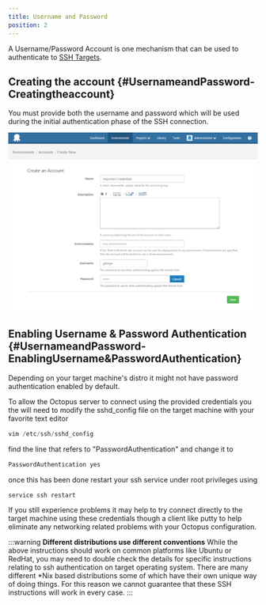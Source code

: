 ```yaml
---
title: Username and Password
position: 2
---
```


A Username/Password Account is one mechanism that can be used to authenticate to [SSH Targets](http://docs.octopusdeploy.com/display/OD3/SSH+Targets).

## Creating the account {#UsernameandPassword-Creatingtheaccount}

You must provide both the username and password which will be used during the initial authentication phase of the SSH connection.

![](/docs/images/3048108/3277898.png "width=500")

## Enabling Username & Password Authentication {#UsernameandPassword-EnablingUsername&amp;PasswordAuthentication}

Depending on your target machine's distro it might not have password authentication enabled by default.

To allow the Octopus server to connect using the provided credentials you the will need to modify the sshd\_config file on the target machine with your favorite text editor

```powershell
vim /etc/ssh/sshd_config
```

find the line that refers to "PasswordAuthentication" and change it to

```powershell
PasswordAuthentication yes
```

once this has been done restart your ssh service under root privileges using

```powershell
service ssh restart
```

If you still experience problems it may help to try connect directly to the target machine using these credentials though a client like putty to help eliminate any networking related problems with your Octopus configuration.

:::warning
**Different distributions use different conventions**
While the above instructions should work on common platforms like Ubuntu or RedHat, you may need to double check the details for specific instructions relating to ssh authentication on target operating system. There are many different \*Nix based distributions some of which have their own unique way of doing things. For this reason we cannot guarantee that these SSH instructions will work in every case.
:::
